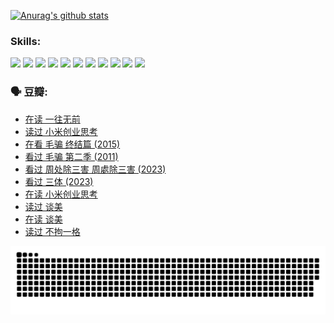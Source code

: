 
[![Anurag's github stats](https://github-readme-stats.vercel.app/api?username=w940853815)](https://github.com/anuraghazra/github-readme-stats)

### Skills:

<code><img height="32" src="https://cdn.jsdelivr.net/npm/simple-icons@v5/icons/python.svg"></code>
<code><img height="32" src="https://cdn.jsdelivr.net/npm/simple-icons@v5/icons/javascript.svg"></code>
<code><img height="32" src="https://cdn.jsdelivr.net/npm/simple-icons@v5/icons/django.svg"></code>
<code><img height="32" src="https://cdn.jsdelivr.net/npm/simple-icons@v5/icons/flask.svg"></code>
<code><img height="32" src="https://cdn.jsdelivr.net/npm/simple-icons@v5/icons/vuetify.svg"></code>
<code><img height="32" src="https://cdn.jsdelivr.net/npm/simple-icons@v5/icons/git.svg"></code>
<code><img height="32" src="https://cdn.jsdelivr.net/npm/simple-icons@v5/icons/docker.svg"></code>
<code><img height="32" src="https://cdn.jsdelivr.net/npm/simple-icons@v5/icons/postgresql.svg"></code>
<code><img height="32" src="https://cdn.jsdelivr.net/npm/simple-icons@v5/icons/elasticsearch.svg"></code>
<code><img height="32" src="https://cdn.jsdelivr.net/npm/simple-icons@v5/icons/macos.svg"></code>
<code><img height="32" src="https://cdn.jsdelivr.net/npm/simple-icons@v5/icons/linux.svg"></code>

### 🗣 豆瓣:

<!-- DOUBAN-ACTIVITIES:START -->
- [在读 一往无前](https://www.douban.com/people/136069238/status/4590507310/?_i=14871011)
- [读过 小米创业思考](https://www.douban.com/people/136069238/status/4590506983/?_i=14871011)
- [在看 毛骗 终结篇‎ (2015)](https://www.douban.com/people/136069238/status/4581971924/?_i=14871011)
- [看过 毛骗 第二季‎ (2011)](https://www.douban.com/people/136069238/status/4581971810/?_i=14871011)
- [看过 周处除三害 周處除三害‎ (2023)](https://www.douban.com/people/136069238/status/4575646701/?_i=14871011)
- [看过 三体‎ (2023)](https://www.douban.com/people/136069238/status/4574263039/?_i=14871011)
- [在读 小米创业思考](https://www.douban.com/people/136069238/status/4572047905/?_i=14871011)
- [读过 谈美](https://www.douban.com/people/136069238/status/4572047629/?_i=14871011)
- [在读 谈美](https://www.douban.com/people/136069238/status/4560861771/?_i=14871011)
- [读过 不拘一格](https://www.douban.com/people/136069238/status/4560861445/?_i=14871011)
<!-- DOUBAN-ACTIVITIES:END -->


![Snake animation](https://raw.githubusercontent.com/w940853815/w940853815/output/github-contribution-grid-snake.svg)

<!--
**w940853815/w940853815** is a ✨ _special_ ✨ repository because its `README.md` (this file) appears on your GitHub profile.

Here are some ideas to get you started:

- 🔭 I’m currently working on ...
- 🌱 I’m currently learning ...
- 👯 I’m looking to collaborate on ...
- 🤔 I’m looking for help with ...
- 💬 Ask me about ...
- 📫 How to reach me: ...
- 😄 Pronouns: ...
- ⚡ Fun fact: ...
-->
